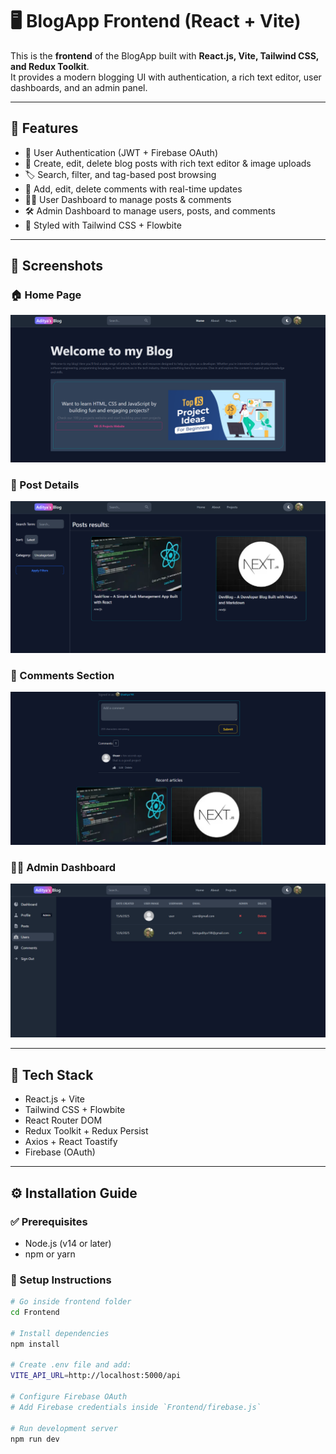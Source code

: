 # 🖥️ BlogApp Frontend (React + Vite)

This is the **frontend** of the BlogApp built with **React.js, Vite, Tailwind CSS, and Redux Toolkit**.  
It provides a modern blogging UI with authentication, a rich text editor, user dashboards, and an admin panel.

---

## 🚀 Features

- 🔐 User Authentication (JWT + Firebase OAuth)  
- 📝 Create, edit, delete blog posts with rich text editor & image uploads  
- 🏷️ Search, filter, and tag-based post browsing  
- 💬 Add, edit, delete comments with real-time updates  
- 🧑‍💼 User Dashboard to manage posts & comments  
- 🛠️ Admin Dashboard to manage users, posts, and comments  
- 🎨 Styled with Tailwind CSS + Flowbite  

---

## 📸 Screenshots

### 🏠 Home Page
![Home](./public/screenshots/home.png)  

### 📝 Post Details
![Post](./public/screenshots/post.png)  

### 💬 Comments Section
![Comments](./public/screenshots/comments.png)  

### 🧑‍💼 Admin Dashboard
![Admin Dashboard](./public/screenshots/admin.png)  

---

## 🧰 Tech Stack

- React.js + Vite  
- Tailwind CSS + Flowbite  
- React Router DOM  
- Redux Toolkit + Redux Persist  
- Axios + React Toastify  
- Firebase (OAuth)  

---

## ⚙️ Installation Guide

### ✅ Prerequisites
- Node.js (v14 or later)  
- npm or yarn  

### 🔧 Setup Instructions
```bash
# Go inside frontend folder
cd Frontend

# Install dependencies
npm install

# Create .env file and add:
VITE_API_URL=http://localhost:5000/api

# Configure Firebase OAuth
# Add Firebase credentials inside `Frontend/firebase.js`

# Run development server
npm run dev
